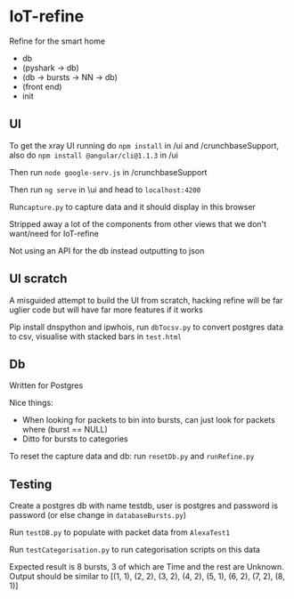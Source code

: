 # IoT-refine
Refine for the smart home

* db
* (pyshark -> db)
* (db -> bursts -> NN -> db)
* (front end)
* init

## UI

To get the xray UI running do `npm install` in /ui and /crunchbaseSupport, also do `npm install @angular/cli@1.1.3` in /ui

Then run `node google-serv.js` in /crunchbaseSupport

Then run `ng serve` in \ui and head to `localhost:4200`

Run`capture.py` to capture data and it should display in this browser 

Stripped away a lot of the components from other views that we don't want/need for IoT-refine

Not using an API for the db instead outputting to json

## UI scratch

A misguided attempt to build the UI from scratch, hacking refine will be far uglier code but will have far more features if it works 

Pip install dnspython and ipwhois, run `dbTocsv.py` to convert postgres data to csv, visualise with stacked bars in `test.html`

## Db

Written for Postgres

Nice things:
* When looking for packets to bin into bursts, can just look for packets where (burst == NULL)
* Ditto for bursts to categories

To reset the capture data and db:
run `resetDb.py` and `runRefine.py`


## Testing

Create a postgres db with name testdb, user is postgres and password is password (or else change in `databaseBursts.py`)

Run `testDB.py` to populate with packet data from `AlexaTest1`

Run `testCategorisation.py` to run categorisation scripts on this data

Expected result is 8 bursts, 3 of which are Time and the rest are Unknown. 
Output should be similar to [(1, 1), (2, 2), (3, 2), (4, 2), (5, 1), (6, 2), (7, 2), (8, 1)]